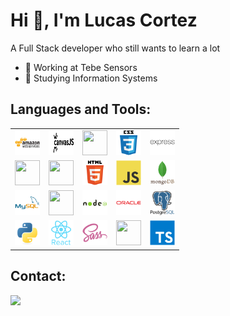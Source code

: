 # Hi 👋, I'm Lucas Cortez

A Full Stack developer who still wants to learn a lot

- 🏢 Working at Tebe Sensors
- 🏫 Studying Information Systems

## Languages and Tools:

<table>
    <tr>
        <td>
            <a href="https://aws.amazon.com" target="_blank"> 
                <img 
                    src="https://raw.githubusercontent.com/devicons/devicon/master/icons/amazonwebservices/amazonwebservices-original-wordmark.svg" 
                    width="40" 
                    height="40"
                />
            </a> 
        </td>
        <td>
            <a href="https://canvasjs.com" target="_blank"> 
                <img 
                    src="https://raw.githubusercontent.com/Hardik0307/Hardik0307/master/assets/canvasjs-charts.svg" 
                    width="40" 
                    height="40"
                />
            </a> 
        </td>
        <td>
            <a href="https://www.chartjs.org" target="_blank"> 
                <img 
                    src="https://www.chartjs.org/media/logo-title.svg" 
                    width="40" 
                    height="40"
                />
            </a> 
        </td>
        <td>
            <a href="https://www.w3schools.com/css/" target="_blank"> 
                <img 
                    src="https://raw.githubusercontent.com/devicons/devicon/master/icons/css3/css3-original-wordmark.svg" 
                    width="40" 
                    height="40"
                />
            </a> 
        </td>
        <td>
            <a href="https://expressjs.com" target="_blank"> 
                <img 
                    src="https://raw.githubusercontent.com/devicons/devicon/master/icons/express/express-original-wordmark.svg" 
                    width="40" 
                    height="40"
                />
            </a> 
        </td>
    </tr>
    <tr>
        <td>
            <a href="https://www.figma.com/" target="_blank"> 
                <img 
                    src="https://www.vectorlogo.zone/logos/figma/figma-icon.svg" 
                    width="40" 
                    height="40"
                />
            </a> 
        </td>
        <td>
            <a href="https://git-scm.com/" target="_blank"> 
                <img 
                    src="https://www.vectorlogo.zone/logos/git-scm/git-scm-icon.svg" 
                    width="40" 
                    height="40"
                />
            </a> 
        </td>
        <td>
            <a href="https://www.w3.org/html/" target="_blank"> 
                <img 
                    src="https://raw.githubusercontent.com/devicons/devicon/master/icons/html5/html5-original-wordmark.svg" 
                    width="40" 
                    height="40"
                />
            </a> 
        </td>
        <td>
            <a href="https://developer.mozilla.org/en-US/docs/Web/JavaScript" target="_blank"> 
                <img 
                    src="https://raw.githubusercontent.com/devicons/devicon/master/icons/javascript/javascript-original.svg" 
                    width="40" 
                    height="40"
                />
            </a> 
        </td>
        <td>
            <a href="https://www.mongodb.com/" target="_blank"> 
                <img 
                    src="https://raw.githubusercontent.com/devicons/devicon/master/icons/mongodb/mongodb-original-wordmark.svg" 
                    width="40" 
                    height="40"
                />
            </a> 
        </td>
    </tr>
    <tr>
        <td>
            <a href="https://www.mysql.com/" target="_blank"> 
                <img 
                    src="https://raw.githubusercontent.com/devicons/devicon/master/icons/mysql/mysql-original-wordmark.svg" 
                    width="40" 
                    height="40"
                />
            </a> 
        </td>
        <td>
            <a href="https://nextjs.org/" target="_blank"> 
                <img 
                    src="https://cdn.worldvectorlogo.com/logos/nextjs-2.svg" 
                    width="40" 
                    height="40"
                />
            </a> 
        </td>
        <td>
            <a href="https://nodejs.org" target="_blank"> 
                <img 
                    src="https://raw.githubusercontent.com/devicons/devicon/master/icons/nodejs/nodejs-original-wordmark.svg" 
                    width="40" 
                    height="40"
                />
            </a> 
        </td>
        <td>
            <a href="https://www.oracle.com/" target="_blank"> 
                <img 
                    src="https://raw.githubusercontent.com/devicons/devicon/master/icons/oracle/oracle-original.svg" 
                    width="40" 
                    height="40"
                />
            </a> 
        </td>
        <td>
            <a href="https://www.postgresql.org" target="_blank"> 
                <img 
                    src="https://raw.githubusercontent.com/devicons/devicon/master/icons/postgresql/postgresql-original-wordmark.svg" 
                    width="40" 
                    height="40"
                />
            </a> 
        </td>
    </tr>
    <tr>
        <td>
            <a href="https://www.python.org" target="_blank"> 
                <img 
                    src="https://raw.githubusercontent.com/devicons/devicon/master/icons/python/python-original.svg" 
                    width="40" 
                    height="40"
                />
            </a> 
        </td>
        <td>
            <a href="https://reactjs.org/" target="_blank"> 
                <img 
                    src="https://raw.githubusercontent.com/devicons/devicon/master/icons/react/react-original-wordmark.svg" 
                    width="40" 
                    height="40"
                />
            </a> 
        </td>
        <td>
            <a href="https://sass-lang.com" target="_blank"> 
                <img 
                    src="https://raw.githubusercontent.com/devicons/devicon/master/icons/sass/sass-original.svg" 
                    width="40" 
                    height="40"
                />
            </a> 
        </td>
        <td>
            <a href="https://tailwindcss.com/" target="_blank"> 
                <img 
                    src="https://www.vectorlogo.zone/logos/tailwindcss/tailwindcss-icon.svg" 
                    width="40" 
                    height="40"
                />
            </a> 
        </td>
        <td>
            <a href="https://www.typescriptlang.org/" target="_blank"> 
                <img 
                    src="https://raw.githubusercontent.com/devicons/devicon/master/icons/typescript/typescript-original.svg" 
                    width="40" 
                    height="40"
                />
            </a>
        </td>
    </tr>
</table>

## Contact:

<a href="https://www.linkedin.com/in/lucas-cortez-sanches-19810a1a8/" target="_blank"> 
    <img src="https://img.shields.io/badge/LinkedIn-0077B5?style=for-the-badge&logo=linkedin&logoColor=white" />
</a>
